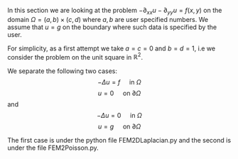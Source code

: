 In this section we are looking at the problem $-\partial_{xx} u - \partial_{yy} u = f(x,y)$ on the domain $\Omega = (a,b)\times(c,d)$ where $a,b$ are user specified numbers. We assume that $u=g$ on the boundary where such data is specified by the user. 

For simplicity, as a first attempt we take $a=c=0$ and $b=d=1$, i.e we consider the problem on the unit square in $\mathbb{R}^2$.

We separate the following two cases: 
$$-\Delta u=f \quad \text{ in } \Omega$$
$$u = 0 \quad \text{ on } \partial \Omega$$ 
and
$$-\Delta u=0 \quad \text{ in } \Omega$$
$$u = g \quad \text{ on } \partial \Omega$$ 

The first case is under the python file FEM2DLaplacian.py and the second is under the file FEM2Poisson.py.